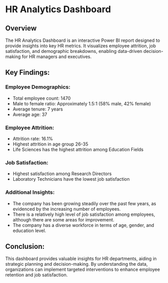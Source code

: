 # HR Analytics Dashboard
## Overview
The HR Analytics Dashboard is an interactive Power BI report designed to provide insights into key HR metrics. It visualizes employee attrition, job satisfaction, and demographic breakdowns, enabling data-driven decision-making for HR managers and executives.
## Key Findings:
### Employee Demographics:
* Total employee count: 1470
* Male to female ratio: Approximately 1.5:1 (58% male, 42% female)
* Average tenure: 7 years
* Average age: 37

### Employee Attrition:
* Attrition rate: 16.1%
* Highest attrition in age group 26-35
* Life Sciences has the highest attrition among Education Fields

### Job Satisfaction:
* Highest satisfaction among Research Directors
* Laboratory Technicians have the lowest job satisfaction

### Additional Insights:
* The company has been growing steadily over the past few years, as evidenced by the increasing number of employees.
* There is a relatively high level of job satisfaction among employees, although there are some areas for improvement.
* The company has a diverse workforce in terms of age, gender, and education level.

## Conclusion:
This dashboard provides valuable insights for HR departments, aiding in strategic planning and decision-making. By understanding the data, organizations can implement targeted interventions to enhance employee retention and job satisfaction.

